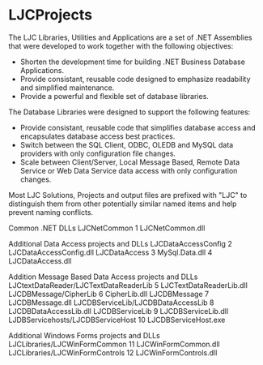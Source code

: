 # LJCProjects
The LJC Libraries, Utilities and Applications are a set of .NET Assemblies that were developed to work together with the following objectives:
  * Shorten the development time for building .NET Business Database Applications.
  * Provide consistant, reusable code designed to emphasize readability and simplified maintenance.
  * Provide a powerful and flexible set of database libraries.

The Database Libraries were designed to support the following features:
  * Provide consistant, reusable code that simplifies database access and encapsulates database access best practices.
  * Switch between the SQL Client, ODBC, OLEDB and MySQL data providers with only configuration file changes.
  * Scale between Client/Server, Local Message Based, Remote Data Service or Web Data Service data access with only configuration changes.

Most LJC Solutions, Projects and output files are prefixed with "LJC" to distinguish them from other potentially similar named items and help prevent naming conflicts.

Common .NET DLLs
LJCNetCommon
  1 LJCNetCommon.dll

Additional Data Access projects and DLLs
LJCDataAccessConfig
  2 LJCDataAccessConfig.dll
LJCDataAccess
  3 MySql.Data.dll
  4 LJCDataAccess.dll

Addition Message Based Data Access projects and DLLs
LJCtextDataReader/LJCTextDataReaderLib
  5 LJCTextDataReaderLib.dll
LJCDBMessage/CipherLib
  6 CipherLib.dll
LJCDBMessage
  7 LJCDBMessage.dll
LJCDBServiceLib/LJCDBDataAccessLib
  8 LJCDBDataAccessLib.dll
LJCDBServiceLib
  9 LJCDBServiceLib.dll
LJDBServicehosts/LJCDBServiceHost
 10 LJCDBServiceHost.exe

Additional Windows Forms projects and DLLs
LJCLibraries/LJCWinFormCommon
 11 LJCWinFormCommon.dll
LJCLibraries/LJCWinFormControls
 12 LJCWinFormControls.dll

